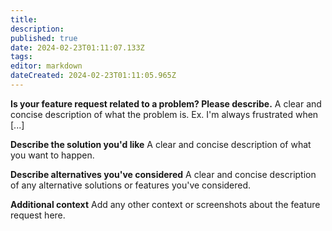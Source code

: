 ```yaml
---
title: 
description: 
published: true
date: 2024-02-23T01:11:07.133Z
tags: 
editor: markdown
dateCreated: 2024-02-23T01:11:05.965Z
---
```


**Is your feature request related to a problem? Please describe.**
A clear and concise description of what the problem is. Ex. I'm always frustrated when [...]

**Describe the solution you'd like**
A clear and concise description of what you want to happen.

**Describe alternatives you've considered**
A clear and concise description of any alternative solutions or features you've considered.

**Additional context**
Add any other context or screenshots about the feature request here.
